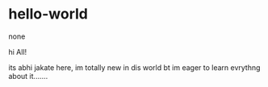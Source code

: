 # hello-world
none



hi All!

its abhi jakate here, im totally new in dis world bt im eager to learn evrythng about it.......
